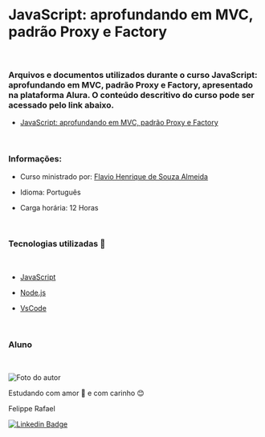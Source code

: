 # JavaScript: aprofundando em MVC, padrão Proxy e Factory
<br>

### Arquivos e documentos utilizados durante o curso **JavaScript: aprofundando em MVC, padrão Proxy e Factory**, apresentado na plataforma Alura. O conteúdo descritivo do curso pode ser acessado pelo link abaixo.

- [JavaScript: aprofundando em MVC, padrão Proxy e Factory](https://cursos.alura.com.br/course/javascript-es6-orientacao-a-objetos-parte-2)

<br>

### Informações:

* Curso ministrado por: [Flavio Henrique de Souza Almeida](https://www.linkedin.com/in/fl%C3%A1vio-henrique-almeida-a6315747/)

* Idioma: Português

* Carga horária: 12 Horas

<br>

### Tecnologias utilizadas 🔧
<br>

* [JavaScript](https://developer.mozilla.org/pt-BR/docs/Web/JavaScript)

* [Node.js](https://nodejs.org/en/)

* [VsCode](https://code.visualstudio.com/)

<br>


### Aluno
<br>

![Foto do autor](https://user-images.githubusercontent.com/98472557/151680533-d07e7b10-5c68-4db6-8e59-c4641d6936a5.jpg)

Estudando com amor 💝 e com carinho 😊 

Felippe Rafael

[![Linkedin Badge](https://img.shields.io/badge/-Felippe-blue?style=flat-square&logo=Linkedin&logoColor=white&link=https://www.linkedin.com/in/felippe-rafael/)](https://www.linkedin.com/in/frafaelrls/)